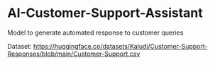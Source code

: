 # AI-Customer-Support-Assistant
Model to generate automated response to customer queries



Dataset: https://huggingface.co/datasets/Kaludi/Customer-Support-Responses/blob/main/Customer-Support.csv

